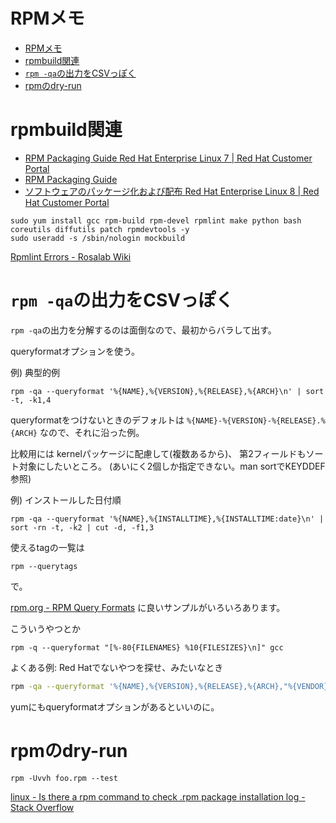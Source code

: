 # RPMメモ

- [RPMメモ](#rpmメモ)
- [rpmbuild関連](#rpmbuild関連)
- [`rpm -qa`の出力をCSVっぽく](#rpm--qaの出力をcsvっぽく)
- [rpmのdry-run](#rpmのdry-run)

# rpmbuild関連

- [RPM Packaging Guide Red Hat Enterprise Linux 7 | Red Hat Customer Portal](https://access.redhat.com/documentation/en-us/red_hat_enterprise_linux/7/html-single/rpm_packaging_guide/index)
- [RPM Packaging Guide](https://rpm-packaging-guide.github.io/)
- [ソフトウェアのパッケージ化および配布 Red Hat Enterprise Linux 8 | Red Hat Customer Portal](https://access.redhat.com/documentation/ja-jp/red_hat_enterprise_linux/8/html-single/packaging_and_distributing_software/index)


```
sudo yum install gcc rpm-build rpm-devel rpmlint make python bash coreutils diffutils patch rpmdevtools -y
sudo useradd -s /sbin/nologin mockbuild
```

[Rpmlint Errors - Rosalab Wiki](http://wiki.rosalab.ru/en/index.php/Rpmlint_Errors#subsys-not-used)

# `rpm -qa`の出力をCSVっぽく

`rpm -qa`の出力を分解するのは面倒なので、最初からバラして出す。

queryformatオプションを使う。

例) 典型的例
```
rpm -qa --queryformat '%{NAME},%{VERSION},%{RELEASE},%{ARCH}\n' | sort -t, -k1,4
```
queryformatをつけないときのデフォルトは
`%{NAME}-%{VERSION}-%{RELEASE}.%{ARCH}`
なので、それに沿った例。

比較用には
kernelパッケージに配慮して(複数あるから)、
第2フィールドもソート対象にしたいところ。
(あいにく2個しか指定できない。man sortでKEYDDEF参照)


例) インストールした日付順
```
rpm -qa --queryformat '%{NAME},%{INSTALLTIME},%{INSTALLTIME:date}\n' | sort -rn -t, -k2 | cut -d, -f1,3
```

使えるtagの一覧は
```
rpm --querytags
```
で。

[rpm.org - RPM Query Formats](https://rpm.org/user_doc/query_format.html) に良いサンプルがいろいろあります。

こういうやつとか
```
rpm -q --queryformat "[%-80{FILENAMES} %10{FILESIZES}\n]" gcc
```

よくある例: Red Hatでないやつを探せ、みたいなとき
```sh
rpm -qa --queryformat '%{NAME},%{VERSION},%{RELEASE},%{ARCH},"%{VENDOR}",%{NAME}-%{VERSION}-%{RELEASE}.%{ARCH}\n' | sort -i -t, -k1,4 | grep -vi 'Red Hat'
```

yumにもqueryformatオプションがあるといいのに。

# rpmのdry-run

`rpm -Uvvh foo.rpm --test`

[linux - Is there a rpm command to check .rpm package installation log - Stack Overflow](https://stackoverflow.com/questions/42917414/is-there-a-rpm-command-to-check-rpm-package-installation-log)
